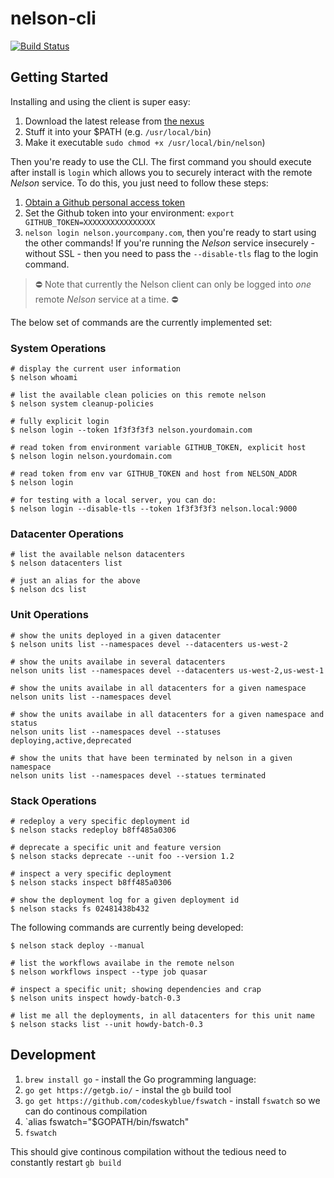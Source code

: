 # nelson-cli

[![Build Status](https://travis.oncue.verizon.net/iptv/nelson-cli.svg?token=Lp2ZVD96vfT8T599xRfV&branch=master)](https://travis.oncue.verizon.net/iptv/nelson-cli)

## Getting Started

Installing and using the client is super easy:

1. Download the latest release from [the nexus](http://nexus.oncue.verizon.net/nexus/content/groups/internal/verizon/inf/nelson/cli/)
2. Stuff it into your $PATH (e.g. `/usr/local/bin`)
3. Make it executable `sudo chmod +x /usr/local/bin/nelson`)

Then you're ready to use the CLI. The first command you should execute after install is `login` which allows you to securely interact with the remote *Nelson* service. To do this, you just need to follow these steps:

1. [Obtain a Github personal access token](https://help.github.com/articles/creating-an-access-token-for-command-line-use/)
2. Set the Github token into your environment: `export GITHUB_TOKEN=XXXXXXXXXXXXXXXX`
3. `nelson login nelson.yourcompany.com`, then you're ready to start using the other commands! If you're running the *Nelson* service insecurely - without SSL - then you need to pass the `--disable-tls` flag to the login command.

> ⛔ Note that currently the Nelson client can only be logged into *one* remote *Nelson* service at a time. ⛔

The below set of commands are the currently implemented set:

### System Operations

```
# display the current user information
$ nelson whoami

# list the available clean policies on this remote nelson
$ nelson system cleanup-policies

# fully explicit login
$ nelson login --token 1f3f3f3f3 nelson.yourdomain.com

# read token from environment variable GITHUB_TOKEN, explicit host
$ nelson login nelson.yourdomain.com

# read token from env var GITHUB_TOKEN and host from NELSON_ADDR
$ nelson login

# for testing with a local server, you can do:
$ nelson login --disable-tls --token 1f3f3f3f3 nelson.local:9000
```

### Datacenter Operations

```
# list the available nelson datacenters
$ nelson datacenters list

# just an alias for the above
$ nelson dcs list
```

### Unit Operations

```
# show the units deployed in a given datacenter
$ nelson units list --namespaces devel --datacenters us-west-2

# show the units availabe in several datacenters
nelson units list --namespaces devel --datacenters us-west-2,us-west-1

# show the units availabe in all datacenters for a given namespace
nelson units list --namespaces devel

# show the units availabe in all datacenters for a given namespace and status
nelson units list --namespaces devel --statuses deploying,active,deprecated

# show the units that have been terminated by nelson in a given namespace
nelson units list --namespaces devel --statues terminated

```


### Stack Operations

```
# redeploy a very specific deployment id
$ nelson stacks redeploy b8ff485a0306

# deprecate a specific unit and feature version
$ nelson stacks deprecate --unit foo --version 1.2

# inspect a very specific deployment
$ nelson stacks inspect b8ff485a0306

# show the deployment log for a given deployment id
$ nelson stacks fs 02481438b432
```

The following commands are currently being developed:

```
$ nelson stack deploy --manual

# list the workflows availabe in the remote nelson
$ nelson workflows inspect --type job quasar

# inspect a specific unit; showing dependencies and crap
$ nelson units inspect howdy-batch-0.3

# list me all the deployments, in all datacenters for this unit name
$ nelson stacks list --unit howdy-batch-0.3

```

## Development


1. `brew install go` - install the Go programming language:
1. `go get https://getgb.io/` - instal the `gb` build tool
1. `go get https://github.com/codeskyblue/fswatch` - install `fswatch` so we can do continous compilation
1. `alias fswatch="$GOPATH/bin/fswatch"
1. `fswatch`

This should give continous compilation without the tedious need to constantly restart `gb build`
